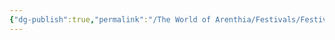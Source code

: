 ```yaml
---
{"dg-publish":true,"permalink":"/The World of Arenthia/Festivals/Festival of the Full Moon/","tags":["Festivals","Full Moon","Moon Cycle","Calander"]}
---
```

